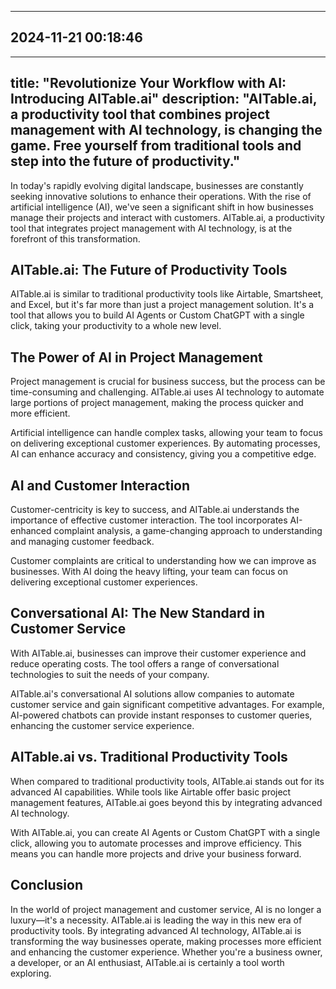 

---------------------------------------------
2024-11-21 00:18:46
---------------------------------------------

---
title: "Revolutionize Your Workflow with AI: Introducing AITable.ai"
description: "AITable.ai, a productivity tool that combines project management with AI technology, is changing the game. Free yourself from traditional tools and step into the future of productivity."
---

In today's rapidly evolving digital landscape, businesses are constantly seeking innovative solutions to enhance their operations. With the rise of artificial intelligence (AI), we've seen a significant shift in how businesses manage their projects and interact with customers. AITable.ai, a productivity tool that integrates project management with AI technology, is at the forefront of this transformation. 

## AITable.ai: The Future of Productivity Tools

AITable.ai is similar to traditional productivity tools like Airtable, Smartsheet, and Excel, but it's far more than just a project management solution. It's a tool that allows you to build AI Agents or Custom ChatGPT with a single click, taking your productivity to a whole new level.

## The Power of AI in Project Management

Project management is crucial for business success, but the process can be time-consuming and challenging. AITable.ai uses AI technology to automate large portions of project management, making the process quicker and more efficient.

Artificial intelligence can handle complex tasks, allowing your team to focus on delivering exceptional customer experiences. By automating processes, AI can enhance accuracy and consistency, giving you a competitive edge.

## AI and Customer Interaction

Customer-centricity is key to success, and AITable.ai understands the importance of effective customer interaction. The tool incorporates AI-enhanced complaint analysis, a game-changing approach to understanding and managing customer feedback.

Customer complaints are critical to understanding how we can improve as businesses. With AI doing the heavy lifting, your team can focus on delivering exceptional customer experiences.

## Conversational AI: The New Standard in Customer Service

With AITable.ai, businesses can improve their customer experience and reduce operating costs. The tool offers a range of conversational technologies to suit the needs of your company.

AITable.ai's conversational AI solutions allow companies to automate customer service and gain significant competitive advantages. For example, AI-powered chatbots can provide instant responses to customer queries, enhancing the customer service experience.

## AITable.ai vs. Traditional Productivity Tools

When compared to traditional productivity tools, AITable.ai stands out for its advanced AI capabilities. While tools like Airtable offer basic project management features, AITable.ai goes beyond this by integrating advanced AI technology.

With AITable.ai, you can create AI Agents or Custom ChatGPT with a single click, allowing you to automate processes and improve efficiency. This means you can handle more projects and drive your business forward.

## Conclusion

In the world of project management and customer service, AI is no longer a luxury—it's a necessity. AITable.ai is leading the way in this new era of productivity tools. By integrating advanced AI technology, AITable.ai is transforming the way businesses operate, making processes more efficient and enhancing the customer experience. Whether you're a business owner, a developer, or an AI enthusiast, AITable.ai is certainly a tool worth exploring.